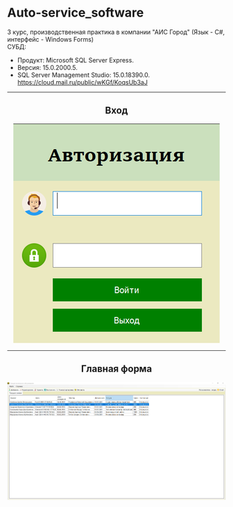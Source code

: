 # Auto-service_software
3 курс, производственная практика в компании "АИС Город" (Язык - С#, интерфейс - Windows Forms)  
СУБД:  
- Продукт: Microsoft SQL Server Express. 
- Версия: 15.0.2000.5. 
- SQL Server Management Studio: 15.0.18390.0.  
https://cloud.mail.ru/public/wKGf/KoqsUb3aJ
<hr/>
<h2 align="center">Вход</h2>
<p align="center">
  <a href="https://github.com/kontr24/Auto-service_software"><img src="https://github.com/kontr24/Auto-service_software/blob/6779884d1f6f9f624e4c43baf348ac9dae9a00f3/ScreenshotsApplication/Entrance.png"></img></a>
</p>
<hr/>
<h2 align="center">Главная форма</h2>
<p align="center">
  <a href="https://github.com/kontr24/Auto-service_software"><img src="https://github.com/kontr24/Auto-service_software/blob/21f3d986a316fd1639126443bd9b8a6be861faf9/ScreenshotsApplication/MainForm.png"></img></a>
</p>
